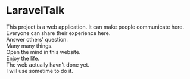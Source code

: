 #  LaravelTalk
This project is a web application. It can make people communicate here.  
Everyone can share their experience here.  
Answer others' question.  
Many many things.  
Open the mind in this website.  
Enjoy the life.  
The web actually havn't done yet.  
I will use sometime to do it.   
